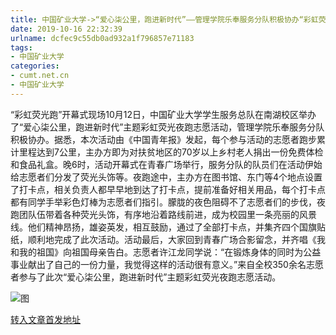 ```yaml
---
title: 中国矿业大学->“爱心柒公里，跑进新时代”——管理学院乐奉服务分队积极协办“彩虹荧光跑”志愿活动 | cumt.net.cn
date: 2019-10-16 22:32:39
urlname: dcfec9c55db0ad932a1f796857e71183
tags: 
- 中国矿业大学
categories:
- cumt.net.cn
- 中国矿业大学
---
```

“彩虹荧光跑”开幕式现场10月12日，中国矿业大学学生服务总队在南湖校区举办了“爱心柒公里，跑进新时代”主题彩虹荧光夜跑志愿活动，管理学院乐奉服务分队积极协办。据悉，本次活动由《中国青年报》发起，每个参与活动的志愿者跑步累计里程达到7公里，主办方即为对扶贫地区的70岁以上乡村老人捐出一份免费体检和食品礼盒。晚6时，活动开幕式在青春广场举行，服务分队的队员们在活动伊始给志愿者们分发了荧光头饰等。夜跑途中，主办方在图书馆、东门等4个地点设置了打卡点，相关负责人都早早地到达了打卡点，提前准备好相关用品，每个打卡点都有同学手举彩色灯棒为志愿者们指引。朦胧的夜色阻碍不了志愿者们的步伐，夜跑团队伍带着各种荧光头饰，有序地沿着路线前进，成为校园里一条亮丽的风景线。他们精神昂扬，雄姿英发，相互鼓励，通过了全部打卡点，并集齐四个国旗贴纸，顺利地完成了此次活动。活动最后，大家回到青春广场合影留念，并齐唱《我和我的祖国》向祖国母亲告白。志愿者许江龙同学说：“在锻炼身体的同时为公益事业献出了自己的一份力量，我觉得这样的活动很有意义。”来自全校350余名志愿者参与了此次“爱心柒公里，跑进新时代”主题彩虹荧光夜跑志愿活动。  

![图](http://xwzx.cumt.edu.cn/_upload/article/images/30/14/603d2ad641d1883fd9283cedfa57/b0573aed-62c7-4a7a-83d0-1144953f32ef.jpg)

[转入文章首发地址](http://xwzx.cumt.edu.cn/4f/f1/c523a544753/page.htm)